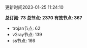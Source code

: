 更新时间2023-01-25 11:24:10

**总订阅: 73**
**总节点: 2370**
**有效节点: 367**
- trojan节点: 62
- v2ray节点: 139
- ss节点: 166
